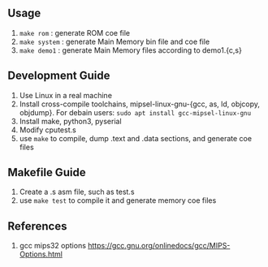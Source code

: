 
## Usage

1. `make rom` : generate ROM coe file
2. `make system` : generate Main Memory bin file and coe file
3. `make demo1`	 : generate Main Memory files according to demo1.{c,s}

## Development Guide

1. Use Linux in a real machine
2. Install cross-compile toolchains, mipsel-linux-gnu-{gcc, as, ld, objcopy, objdump}. For debain users: `sudo apt install gcc-mipsel-linux-gnu`
3. Install make, python3, pyserial
4. Modify cputest.s
5. use `make` to compile, dump .text and .data sections, and generate coe files

## Makefile Guide

1. Create a .s asm file, such as test.s
2. use `make test` to compile it and generate memory coe files

## References

1. gcc mips32 options https://gcc.gnu.org/onlinedocs/gcc/MIPS-Options.html



